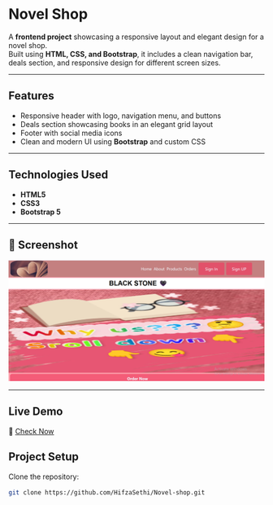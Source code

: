 # Novel Shop

A **frontend project** showcasing a responsive layout and elegant design for a novel shop.  
Built using **HTML, CSS, and Bootstrap**, it includes a clean navigation bar, deals section, and responsive design for different screen sizes.

---

## Features

- Responsive header with logo, navigation menu, and buttons
- Deals section showcasing books in an elegant grid layout
- Footer with social media icons
- Clean and modern UI using **Bootstrap** and custom CSS

---

## Technologies Used

- **HTML5**
- **CSS3**
- **Bootstrap 5**

---

## 📸 Screenshot

![App Screenshot](Screenshot.png)

---

## Live Demo

🔗 [Check Now](https://hifzasethi.github.io/Novel-shop/)

## Project Setup

Clone the repository:

```bash
git clone https://github.com/HifzaSethi/Novel-shop.git
```
